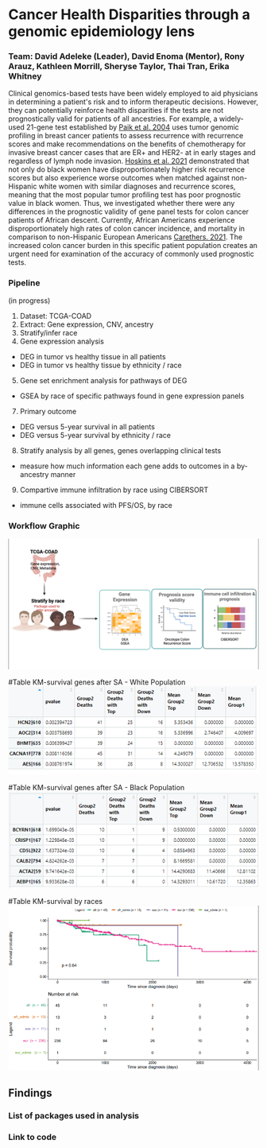 # Cancer Health Disparities through a genomic epidemiology lens
### Team: David Adeleke (Leader), David Enoma (Mentor), Rony Arauz, Kathleen Morrill, Sheryse Taylor, Thai Tran, Erika Whitney

Clinical genomics-based tests have been widely employed to aid physicians in determining a patient's risk and to inform therapeutic decisions. However, they can potentially reinforce health disparities if the tests are not prognostically valid for patients of all ancestries. For example, a widely-used 21-gene test established by [Paik et al. 2004](https://doi.org/10.1634/theoncologist.12-6-631) uses tumor genomic profiling in breast cancer patients to assess recurrence with recurrence scores and make recommendations on the benefits of chemotherapy for invasive breast cancer cases that are ER+ and HER2- at in early stages and regardless of lymph node invasion. [Hoskins et al. 2021](https://doi.org/10.1001/jamaoncol.2020.7320) demonstrated that not only do black women have disproportionately higher risk recurrence scores but also experience worse outcomes when matched against non-Hispanic white women with similar diagnoses and recurrence scores, meaning that the most popular tumor profiling test has poor prognostic value in black women. Thus, we investigated whether there were any differences in the prognostic validity of gene panel tests for colon cancer patients of African descent. Currently, African Americans experience disproportionately high rates of colon cancer incidence, and mortality in comparison to non-Hispanic European Americans [Carethers. 2021](https://doi.org/10.1016/bs.acr.2021.02.007). The increased colon cancer burden in this specific patient population creates an urgent need for examination of the accuracy of commonly used prognostic tests. 

### Pipeline
(in progress)

1. Dataset: TCGA-COAD
2. Extract: Gene expression, CNV, ancestry
3. Stratify/infer race
4. Gene expression analysis
  * DEG in tumor vs healthy tissue in all patients
  * DEG in tumor vs healthy tissue by ethnicity / race
5. Gene set enrichment analysis for pathways of DEG
  * GSEA by race of specific pathways found in gene expression panels
7. Primary outcome
  * DEG versus 5-year survival in all patients
  * DEG versus 5-year survival by ethnicity / race
8. Stratify analysis by all genes, genes overlapping clinical tests
  * measure how much information each gene adds to outcomes in a by-ancestry manner
9. Compartive immune infiltration by race using CIBERSORT
  * immune cells associated with PFS/OS, by race



### Workflow Graphic

![Workflow Graphic](https://github.com/STRIDES-Codes/Cancer-Health-Disparities-through-genomic-epidemiology-Lens/blob/main/Screen%20Shot%202021-06-24%20at%2012.13.58%20PM.png)

#Table KM-survival genes after SA - White Population
![Workflow Graphic](https://github.com/STRIDES-Codes/Cancer-Health-Disparities-through-genomic-epidemiology-Lens/blob/main/Survival_Correlations_White.PNG)

#Table KM-survival genes after SA - Black Population
![Workflow Graphic](https://github.com/STRIDES-Codes/Cancer-Health-Disparities-through-genomic-epidemiology-Lens/blob/main/Survival_Correlations_black.PNG)

#Table KM-survival by races
![Workflow Graphic](https://github.com/STRIDES-Codes/Cancer-Health-Disparities-through-genomic-epidemiology-Lens/blob/main/survival_races.PNG)
## Findings

### List of packages used in analysis

### Link to code

